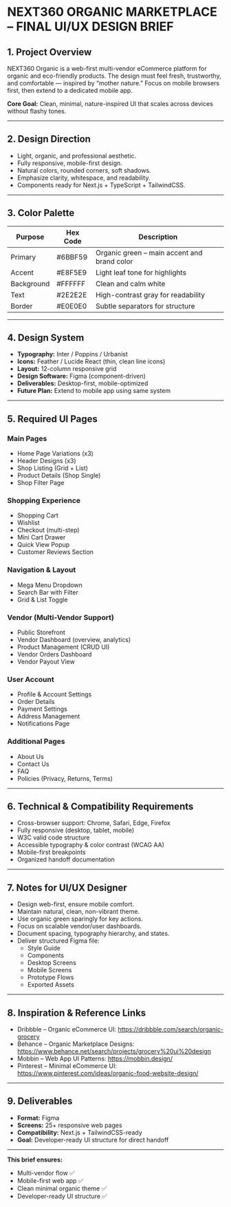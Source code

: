 # NEXT360 ORGANIC MARKETPLACE – FINAL UI/UX DESIGN BRIEF

## 1. Project Overview
NEXT360 Organic is a web-first multi-vendor eCommerce platform for organic and eco-friendly products. The design must feel fresh, trustworthy, and comfortable — inspired by “mother nature.” Focus on mobile browsers first, then extend to a dedicated mobile app.

**Core Goal:** Clean, minimal, nature-inspired UI that scales across devices without flashy tones.

---

## 2. Design Direction
- Light, organic, and professional aesthetic.
- Fully responsive, mobile-first design.
- Natural colors, rounded corners, soft shadows.
- Emphasize clarity, whitespace, and readability.
- Components ready for Next.js + TypeScript + TailwindCSS.

---

## 3. Color Palette
| Purpose   | Hex Code  | Description                               |
|-----------|-----------|-------------------------------------------|
| Primary   | #6BBF59   | Organic green – main accent and brand color |
| Accent    | #E8F5E9   | Light leaf tone for highlights            |
| Background| #FFFFFF   | Clean and calm white                      |
| Text      | #2E2E2E   | High-contrast gray for readability        |
| Border    | #E0E0E0   | Subtle separators for structure           |

---

## 4. Design System
- **Typography:** Inter / Poppins / Urbanist
- **Icons:** Feather / Lucide React (thin, clean line icons)
- **Layout:** 12-column responsive grid
- **Design Software:** Figma (component-driven)
- **Deliverables:** Desktop-first, mobile-optimized
- **Future Plan:** Extend to mobile app using same system

---

## 5. Required UI Pages

### Main Pages
- Home Page Variations (x3)
- Header Designs (x3)
- Shop Listing (Grid + List)
- Product Details (Shop Single)
- Shop Filter Page

### Shopping Experience
- Shopping Cart
- Wishlist
- Checkout (multi-step)
- Mini Cart Drawer
- Quick View Popup
- Customer Reviews Section

### Navigation & Layout
- Mega Menu Dropdown
- Search Bar with Filter
- Grid & List Toggle

### Vendor (Multi-Vendor Support)
- Public Storefront
- Vendor Dashboard (overview, analytics)
- Product Management (CRUD UI)
- Vendor Orders Dashboard
- Vendor Payout View

### User Account
- Profile & Account Settings
- Order Details
- Payment Settings
- Address Management
- Notifications Page

### Additional Pages
- About Us
- Contact Us
- FAQ
- Policies (Privacy, Returns, Terms)

---

## 6. Technical & Compatibility Requirements
- Cross-browser support: Chrome, Safari, Edge, Firefox
- Fully responsive (desktop, tablet, mobile)
- W3C valid code structure
- Accessible typography & color contrast (WCAG AA)
- Mobile-first breakpoints
- Organized handoff documentation

---

## 7. Notes for UI/UX Designer
- Design web-first, ensure mobile comfort.
- Maintain natural, clean, non-vibrant theme.
- Use organic green sparingly for key actions.
- Focus on scalable vendor/user dashboards.
- Document spacing, typography hierarchy, and states.
- Deliver structured Figma file:
  - Style Guide
  - Components
  - Desktop Screens
  - Mobile Screens
  - Prototype Flows
  - Exported Assets

---

## 8. Inspiration & Reference Links
- Dribbble – Organic eCommerce UI: https://dribbble.com/search/organic-grocery
- Behance – Organic Marketplace Designs: https://www.behance.net/search/projects/grocery%20ui%20design
- Mobbin – Web App UI Patterns: https://mobbin.design/
- Pinterest – Minimal eCommerce UI: https://www.pinterest.com/ideas/organic-food-website-design/

---

## 9. Deliverables
- **Format:** Figma
- **Screens:** 25+ responsive web pages
- **Compatibility:** Next.js + TailwindCSS-ready
- **Goal:** Developer-ready UI structure for direct handoff

---

**This brief ensures:**
- Multi-vendor flow ✅
- Mobile-first web app ✅
- Clean minimal organic theme ✅
- Developer-ready UI structure ✅

